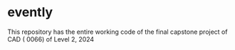 # evently
This repository has the entire working code of the final capstone project of CAD ( 0066) of Level 2, 2024
